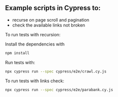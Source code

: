## Example scripts in Cypress to:

-  recurse on page scroll and pagination
-  check the available links not broken

To run tests with recursion:

Install the dependencies with 

```bash
npm install
```

Run tests with:

```bash
npx cypress run --spec cypress/e2e/crawl.cy.js
```

To run tests with links check:
```bash
npx cypress run --spec cypress/e2e/parabank.cy.js
```